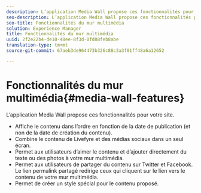```yaml
---
description: L’application Media Wall propose ces fonctionnalités pour votre site.
seo-description: L’application Media Wall propose ces fonctionnalités pour votre site.
seo-title: Fonctionnalités du mur multimédia
solution: Experience Manager
title: Fonctionnalités du mur multimédia
uuid: 2f2e22b4-de10-48ee-8f3d-0fd88feb8abe
translation-type: tm+mt
source-git-commit: 67aeb3de964473b326c88c3a3f81ff48a6a12652

---
```



# Fonctionnalités du mur multimédia{#media-wall-features}

L’application Media Wall propose ces fonctionnalités pour votre site.



* Affiche le contenu dans l’ordre en fonction de la date de publication (et non de la date de création du contenu).
* Combine le contenu de Livefyre et des médias sociaux dans un seul écran.
* Permet aux utilisateurs d’aimer le contenu et d’ajouter directement du texte ou des photos à votre mur multimédia.
* Permet aux utilisateurs de partager du contenu sur Twitter et Facebook. Le lien permalink partagé redirige ceux qui cliquent sur le lien vers le contenu de votre mur multimédia.
* Permet de créer un style spécial pour le contenu proposé.


